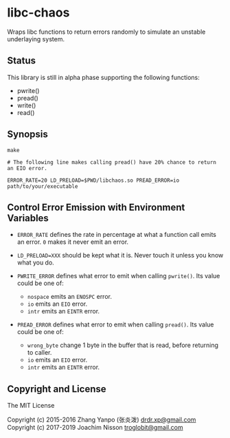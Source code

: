 # libc-chaos

Wraps libc functions to return errors randomly to simulate an unstable
underlaying system.

## Status

This library is still in alpha phase supporting the following functions:

- pwrite()
- pread()
- write()
- read()

## Synopsis

```
make

# The following line makes calling pread() have 20% chance to return an EIO error.

ERROR_RATE=20 LD_PRELOAD=$PWD/libchaos.so PREAD_ERROR=io path/to/your/executable
```

## Control Error Emission with Environment Variables

-   `ERROR_RATE`
defines the rate in percentage at what a function call emits an error.
`0` makes it never emit an error.

-   `LD_PRELOAD=XXX`
should be kept what it is. Never touch it unless you know what you do.

-   `PWRITE_ERROR`
defines what error to emit when calling `pwrite()`.
Its value could be one of:
    -   `nospace` emits an `ENOSPC` error.
    -   `io` emits an `EIO` error.
    -   `intr` emits an `EINTR` error.

-   `PREAD_ERROR`
defines what error to emit when calling `pread()`.
Its value could be one of:
    -   `wrong_byte` change 1 byte in the buffer that is read, before
        returning to caller.
    -   `io` emits an `EIO` error.
    -   `intr` emits an `EINTR` error.


## Copyright and License

The MIT License

Copyright (c) 2015-2016  Zhang Yanpo (张炎泼) <drdr.xp@gmail.com>
Copyright (c) 2017-2019  Joachim Nisson <troglobit@gmail.com>
